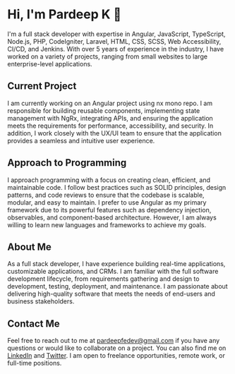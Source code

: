 # Hi, I'm Pardeep K 👋

I'm a full stack developer with expertise in Angular, JavaScript, TypeScript, Node.js, PHP, CodeIgniter, Laravel, HTML, CSS, SCSS, Web Accessibility, CI/CD, and Jenkins. With over 5 years of experience in the industry, I have worked on a variety of projects, ranging from small websites to large enterprise-level applications.

## Current Project

I am currently working on an Angular project using nx mono repo. I am responsible for building reusable components, implementing state management with NgRx, integrating APIs, and ensuring the application meets the requirements for performance, accessibility, and security. In addition, I work closely with the UX/UI team to ensure that the application provides a seamless and intuitive user experience.

## Approach to Programming

I approach programming with a focus on creating clean, efficient, and maintainable code. I follow best practices such as SOLID principles, design patterns, and code reviews to ensure that the codebase is scalable, modular, and easy to maintain. I prefer to use Angular as my primary framework due to its powerful features such as dependency injection, observables, and component-based architecture. However, I am always willing to learn new languages and frameworks to achieve my goals.

## About Me

As a full stack developer, I have experience building real-time applications, customizable applications, and CRMs. I am familiar with the full software development lifecycle, from requirements gathering and design to development, testing, deployment, and maintenance. I am passionate about delivering high-quality software that meets the needs of end-users and business stakeholders.

## Contact Me

Feel free to reach out to me at pardeepfedev@gmail.com if you have any questions or would like to collaborate on a project. You can also find me on [LinkedIn](https://www.linkedin.com/in/pardeep-dhiman) and [Twitter](https://twitter.com/pardeepfedev). I am open to freelance opportunities, remote work, or full-time positions.

<!---
pardeepkdev/pardeepkdev is a ✨ special ✨ repository because its `README.md` (this file) appears on your GitHub profile.
You can click the Preview link to take a look at your changes.
--->
